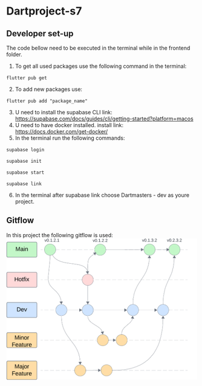 # Dartproject-s7
## Developer set-up
The code bellow need to be executed in the terminal while in the frontend folder.
1. To get all used packages use the following command in the terminal: 
```
flutter pub get
```
2. To add new packages use: 
```
flutter pub add "package_name"
```
3. U need to install the supabase CLI link: https://supabase.com/docs/guides/cli/getting-started?platform=macos
4. U need to have docker installed. install link: https://docs.docker.com/get-docker/
5. In the terminal run the following commands:
```
supabase login
```
```
supabase init
```
```
supabase start
```
```
supabase link
```
6. In the terminal after supabase link choose Dartmasters - dev as youre project. 

## Gitflow
In this project the following gitflow is used:
![](gitflow.png)
